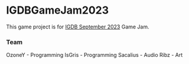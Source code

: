# IGDBGameJam2023
This game project is for [IGDB September 2023](https://itch.io/jam/igdb-beginners-jam-sept-2023) Game Jam.

### Team
OzoneY - Programming
IsGris - Programming
Sacalius - Audio
Ribz - Art
